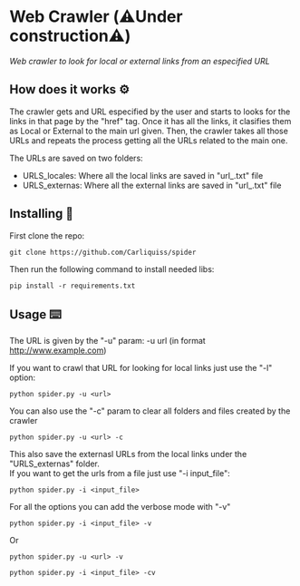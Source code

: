 # Web Crawler (⚠️Under construction⚠️)
_Web crawler to look for local or external links from an especified URL_


## How does it works ⚙️
The crawler gets and URL especified by the user and starts to looks for the links in that page by the "href" tag. Once it has all the links, it clasifies them as Local or External to the main url given. Then, the crawler takes all those URLs and repeats the process getting all the URLs related to the main one.  
  
The URLs are saved on two folders:
  * URLS_locales: Where all the local links are saved in "url_.txt" file
  * URLS_externas: Where all the external links are saved in "url_.txt" file
  
## Installing 🔧
First clone the repo: 
```
git clone https://github.com/Carliquiss/spider
```
Then run the following command to install needed libs:
```
pip install -r requirements.txt
```

## Usage ⌨️
The URL is given by the "-u" param: -u url (in format http://www.example.com)
  
If you want to crawl that URL for looking for local links just use the "-l" option: 
```
python spider.py -u <url>
```
You can also use the "-c" param to clear all folders and files created by the crawler 
```
python spider.py -u <url> -c
```
This also save the externasl URLs from the local links under the "URLS_externas" folder.    
  If you want to get the urls from a file just use "-i input_file":
```
python spider.py -i <input_file>
```
For all the options you can add the verbose mode with "-v"
```
python spider.py -i <input_file> -v
```
Or
```
python spider.py -u <url> -v
```
```
python spider.py -i <input_file> -cv
```


